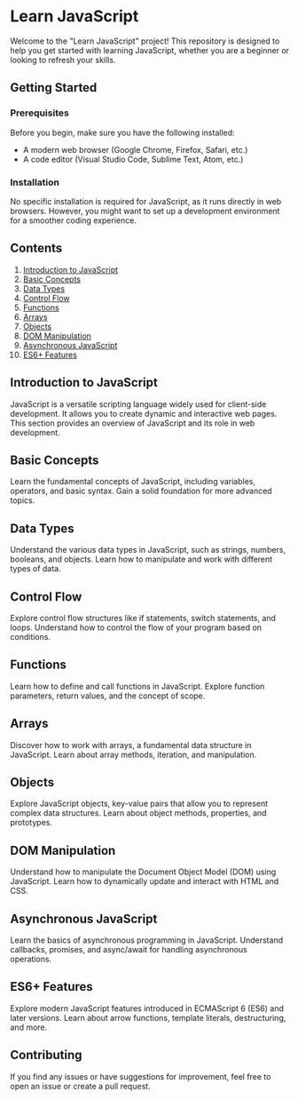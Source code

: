 # Learn JavaScript

Welcome to the "Learn JavaScript" project! This repository is designed to help you get started with learning JavaScript, whether you are a beginner or looking to refresh your skills.

## Getting Started

### Prerequisites

Before you begin, make sure you have the following installed:

- A modern web browser (Google Chrome, Firefox, Safari, etc.)
- A code editor (Visual Studio Code, Sublime Text, Atom, etc.)

### Installation

No specific installation is required for JavaScript, as it runs directly in web browsers. However, you might want to set up a development environment for a smoother coding experience.

## Contents

1. [Introduction to JavaScript](#introduction-to-javascript)
2. [Basic Concepts](#basic-concepts)
3. [Data Types](#data-types)
4. [Control Flow](#control-flow)
5. [Functions](#functions)
6. [Arrays](#arrays)
7. [Objects](#objects)
8. [DOM Manipulation](#dom-manipulation)
9. [Asynchronous JavaScript](#asynchronous-javascript)
10. [ES6+ Features](#es6-features)

## Introduction to JavaScript

JavaScript is a versatile scripting language widely used for client-side development. It allows you to create dynamic and interactive web pages. This section provides an overview of JavaScript and its role in web development.

## Basic Concepts

Learn the fundamental concepts of JavaScript, including variables, operators, and basic syntax. Gain a solid foundation for more advanced topics.

## Data Types

Understand the various data types in JavaScript, such as strings, numbers, booleans, and objects. Learn how to manipulate and work with different types of data.

## Control Flow

Explore control flow structures like if statements, switch statements, and loops. Understand how to control the flow of your program based on conditions.

## Functions

Learn how to define and call functions in JavaScript. Explore function parameters, return values, and the concept of scope.

## Arrays

Discover how to work with arrays, a fundamental data structure in JavaScript. Learn about array methods, iteration, and manipulation.

## Objects

Explore JavaScript objects, key-value pairs that allow you to represent complex data structures. Learn about object methods, properties, and prototypes.

## DOM Manipulation

Understand how to manipulate the Document Object Model (DOM) using JavaScript. Learn how to dynamically update and interact with HTML and CSS.

## Asynchronous JavaScript

Learn the basics of asynchronous programming in JavaScript. Understand callbacks, promises, and async/await for handling asynchronous operations.

## ES6+ Features

Explore modern JavaScript features introduced in ECMAScript 6 (ES6) and later versions. Learn about arrow functions, template literals, destructuring, and more.

## Contributing

If you find any issues or have suggestions for improvement, feel free to open an issue or create a pull request.

